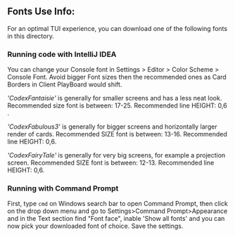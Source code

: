 ## Fonts Use Info:

For an optimal TUI experience, you can download one of the following fonts in this directory.

### Running code with IntelliJ IDEA
You can change your Console font in Settings > Editor > Color Scheme > Console Font.
Avoid bigger Font sizes then the recommended ones as Card Borders in Client PlayBoard would shift.


*'CodexFantaisie'* is generally for smaller screens and has a less neat look.
Recommended size font is between: 17-25.
Recommended line HEIGHT: 0,6 .


*'CodexFabulous3'* is generally for bigger screens and horizontally larger render of cards.
Recommended SIZE font is between: 13-16.
Recommended line HEIGHT: 0,6.


*'CodexFairyTale'* is generally for very big screens, for example a projection screen.
Recommended SIZE font is between: 12-13.
Recommended line HEIGHT: 0,6.

### Running with Command Prompt
First, type ```cmd```  on Windows search bar to open Command Prompt, then click on the drop down menu and go to 
Settings>Command Prompt>Appearance and in the Text section find "Font face", inable 'Show all fonts' and you can now pick your 
downloaded font of choice. Save the settings.
